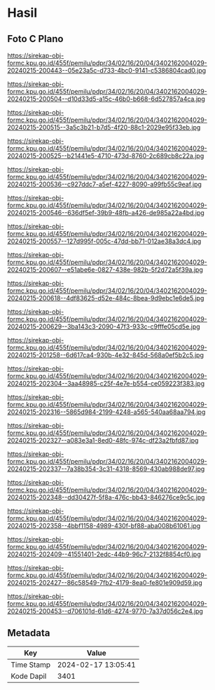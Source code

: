 # Hasil

## Foto C Plano

https://sirekap-obj-formc.kpu.go.id/455f/pemilu/pdpr/34/02/16/20/04/3402162004029-20240215-200443--05e23a5c-d733-4bc0-9141-c5386804cad0.jpg

https://sirekap-obj-formc.kpu.go.id/455f/pemilu/pdpr/34/02/16/20/04/3402162004029-20240215-200504--d10d33d5-a15c-46b0-b668-6d527857a4ca.jpg

https://sirekap-obj-formc.kpu.go.id/455f/pemilu/pdpr/34/02/16/20/04/3402162004029-20240215-200515--3a5c3b21-b7d5-4f20-88c1-2029e95f33eb.jpg

https://sirekap-obj-formc.kpu.go.id/455f/pemilu/pdpr/34/02/16/20/04/3402162004029-20240215-200525--b21441e5-4710-473d-8760-2c689cb8c22a.jpg

https://sirekap-obj-formc.kpu.go.id/455f/pemilu/pdpr/34/02/16/20/04/3402162004029-20240215-200536--c927ddc7-a5ef-4227-8090-a99fb55c9eaf.jpg

https://sirekap-obj-formc.kpu.go.id/455f/pemilu/pdpr/34/02/16/20/04/3402162004029-20240215-200546--636df5ef-39b9-48fb-a426-de985a22a4bd.jpg

https://sirekap-obj-formc.kpu.go.id/455f/pemilu/pdpr/34/02/16/20/04/3402162004029-20240215-200557--127d995f-005c-47dd-bb71-012ae38a3dc4.jpg

https://sirekap-obj-formc.kpu.go.id/455f/pemilu/pdpr/34/02/16/20/04/3402162004029-20240215-200607--e51abe6e-0827-438e-982b-5f2d72a5f39a.jpg

https://sirekap-obj-formc.kpu.go.id/455f/pemilu/pdpr/34/02/16/20/04/3402162004029-20240215-200618--4df83625-d52e-484c-8bea-9d9ebc1e6de5.jpg

https://sirekap-obj-formc.kpu.go.id/455f/pemilu/pdpr/34/02/16/20/04/3402162004029-20240215-200629--3ba143c3-2090-47f3-933c-c9fffe05cd5e.jpg

https://sirekap-obj-formc.kpu.go.id/455f/pemilu/pdpr/34/02/16/20/04/3402162004029-20240215-201258--6d617ca4-930b-4e32-845d-568a0ef5b2c5.jpg

https://sirekap-obj-formc.kpu.go.id/455f/pemilu/pdpr/34/02/16/20/04/3402162004029-20240215-202304--3aa48985-c25f-4e7e-b554-ce059223f383.jpg

https://sirekap-obj-formc.kpu.go.id/455f/pemilu/pdpr/34/02/16/20/04/3402162004029-20240215-202316--5865d984-2199-4248-a565-540aa68aa794.jpg

https://sirekap-obj-formc.kpu.go.id/455f/pemilu/pdpr/34/02/16/20/04/3402162004029-20240215-202327--a083e3a1-8ed0-48fc-974c-df23a2fbfd87.jpg

https://sirekap-obj-formc.kpu.go.id/455f/pemilu/pdpr/34/02/16/20/04/3402162004029-20240215-202337--7a38b354-3c31-4318-8569-430ab988de97.jpg

https://sirekap-obj-formc.kpu.go.id/455f/pemilu/pdpr/34/02/16/20/04/3402162004029-20240215-202348--dd30427f-5f8a-476c-bb43-846276ce9c5c.jpg

https://sirekap-obj-formc.kpu.go.id/455f/pemilu/pdpr/34/02/16/20/04/3402162004029-20240215-202358--4bbf1158-4989-430f-bf88-aba008b61061.jpg

https://sirekap-obj-formc.kpu.go.id/455f/pemilu/pdpr/34/02/16/20/04/3402162004029-20240215-202409--41551401-2edc-44b9-96c7-2132f8854cf0.jpg

https://sirekap-obj-formc.kpu.go.id/455f/pemilu/pdpr/34/02/16/20/04/3402162004029-20240215-202427--86c58549-7fb2-4179-8ea0-fe801e909d59.jpg

https://sirekap-obj-formc.kpu.go.id/455f/pemilu/pdpr/34/02/16/20/04/3402162004029-20240215-200453--d706101d-61d6-4274-9770-7a37d056c2e4.jpg


## Metadata

| Key        | Value               |
| ---------- | ------------------- |
| Time Stamp | 2024-02-17 13:05:41 |
| Kode Dapil | 3401                |



